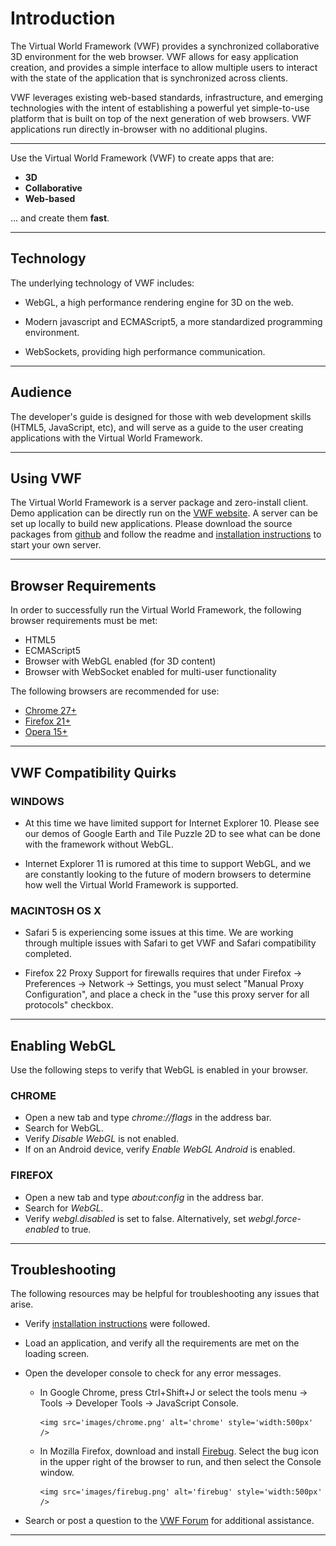 # Introduction

The Virtual World Framework (VWF) provides a synchronized collaborative 3D environment for the web browser. VWF allows for easy application creation, and provides a simple interface to allow multiple users to interact with the state of the application that is synchronized across clients. 

VWF leverages existing web-based standards, infrastructure, and emerging technologies with the intent of establishing a powerful yet simple-to-use platform that is built on top of the next generation of web browsers. VWF applications run directly in-browser with no additional plugins.

-------------------

Use the Virtual World Framework (VWF) to create apps that are:

- **3D**
- **Collaborative**
- **Web-based**

... and create them **fast**.

<script>
  this.createAppUrl = function() {
  var sessionId = "";
  var chars = [ '0', '1', '2', '3', '4', '5', '6', '7', '8', '9', 'a', 'b', 'c', 'd', 'e', 'f' ];
    for ( var i = 0; i < 16; i++ )
      sessionId += chars[ Math.floor( Math.random() * 16 ) ];
    return "http://virtual.wf/duck/" + sessionId;
  };

  this.Url = this.createAppUrl();

  this.createIframes = function() {
    document.write( "<p>Imagine that you are in New York...</p>" );
    document.write( "<iframe height='400' width='660' src='" + this.Url + "'></iframe>" );
    document.write( "<p>...and you're working with someone in San Francisco.</p>" );
    document.write( "<p>(Click the duck to see them spin in synchrony)</p>" );
    document.write( "<iframe height='400' width='660' src='" + this.Url + "'></iframe>" );
  }();
</script>

-------------------

## Technology

The underlying technology of VWF includes:

* WebGL, a high performance rendering engine for 3D on the web.

* Modern javascript and ECMAScript5, a more standardized programming environment.

* WebSockets, providing high performance communication. 

-------------------

## Audience

The developer's guide is designed for those with web development skills (HTML5, JavaScript, etc), and will serve as a guide to the user creating applications with the Virtual World Framework. 

-------------------

## Using VWF

The Virtual World Framework is a server package and zero-install client. Demo application can be directly run on the [VWF website](http://virtualworldframework.com/web/catalog.html). A server can be set up locally to build new applications. Please download the source packages from [github](https://github.com/virtual-world-framework/vwf) and follow the readme and [installation instructions](install.html) to start your own server.

-------------------

<a name="requirements"></a>

## Browser Requirements
 
In order to successfully run the Virtual World Framework, the following browser requirements must be met:

*   HTML5
*   ECMAScript5
*   Browser with WebGL enabled (for 3D content)
* Browser with WebSocket enabled for multi-user functionality

The following browsers are recommended for use:

*   [Chrome 27+](https://www.google.com/intl/en/chrome/browser/)
*   [Firefox 21+](http://www.mozilla.org/en-US/firefox/new/)
*   [Opera 15+](http://www.opera.com/developer/next)

-------------------

## VWF Compatibility Quirks

### WINDOWS

*   At this time we have limited support for Internet Explorer 10. Please see our demos of Google Earth and Tile Puzzle 2D to see what can be done with the framework without WebGL.  

*   Internet Explorer 11 is rumored at this time to support WebGL, and we are constantly looking to the future of modern browsers to determine how well the Virtual World Framework is supported.

### MACINTOSH OS X

*   Safari 5 is experiencing some issues at this time. We are working through multiple issues with Safari to get VWF and Safari compatibility completed.

*   Firefox 22 Proxy Support for firewalls requires that under Firefox -> Preferences -> Network -> Settings, you must select "Manual Proxy Configuration", and place a check in the "use this proxy server for all protocols" checkbox.

-------------------

## Enabling WebGL

Use the following steps to verify that WebGL is enabled in your browser.

### CHROME

*   Open a new tab and type *chrome://flags* in the address bar.
*   Search for WebGL.
*   Verify *Disable WebGL* is not enabled. 
*   If on an Android device, verify *Enable WebGL Android* is enabled.

### FIREFOX

*   Open a new tab and type *about:config* in the address bar. 
*   Search for *WebGL.*
*   Verify *webgl.disabled* is set to false. Alternatively, set *webgl.force-enabled* to true.

-------------------

<a name="troubleshooting"></a>

## Troubleshooting

The following resources may be helpful for troubleshooting any issues that arise.

* Verify [installation instructions](install.html) were followed.

* Load an application, and verify all the requirements are met on the loading screen. 

* Open the developer console to check for any error messages. 

  * In Google Chrome, press Ctrl+Shift+J or select the tools menu -> Tools -> Developer Tools -> JavaScript Console. 

		<img src='images/chrome.png' alt='chrome' style='width:500px' />


  * In Mozilla Firefox, download and install [Firebug](https://addons.mozilla.org/en-us/firefox/addon/firebug). Select the bug icon in the upper right of the browser to run, and then select the Console window. 

		<img src='images/firebug.png' alt='firebug' style='width:500px' />


* Search or post a question to the [VWF Forum](http://virtualworldframework.com/web/forum.html) for additional assistance. 

-------------------

